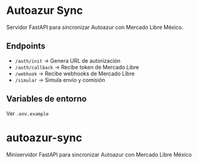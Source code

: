 # Autoazur Sync

Servidor FastAPI para sincronizar Autoazur con Mercado Libre México.

## Endpoints
- `/auth/init` → Genera URL de autorización
- `/auth/callback` → Recibe token de Mercado Libre
- `/webhook` → Recibe webhooks de Mercado Libre
- `/simular` → Simula envío y comisión

## Variables de entorno
Ver `.env.example`
# autoazur-sync
Miniservidor FastAPI para sincronizar Autoazur con Mercado Libre México